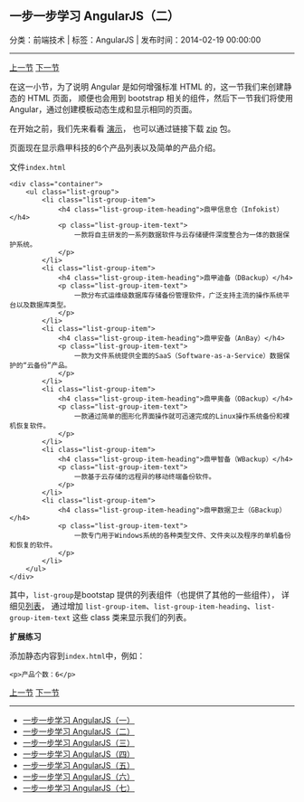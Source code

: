 ## 一步一步学习 AngularJS（二）

分类：前端技术 | 标签：AngularJS | 发布时间：2014-02-19 00:00:00

___

[上一节](/2014/02/18/angular_scutech_step0)
[下一节](/2014/02/20/angular_scutech_step2)

在这一小节，为了说明 Angular 是如何增强标准 HTML 的，这一节我们来创建静态的 HTML 页面，
顺便也会用到 bootstrap 相关的组件，然后下一节我们将使用 Angular，通过创建模板动态生成和显示相同的页面。

在开始之前，我们先来看看 [演示](/demos/angular-scutech/step1)，
也可以通过链接下载 [zip](/demos/angular-scutech/step1.zip) 包。

页面现在显示鼎甲科技的6个产品列表以及简单的产品介绍。

文件```index.html```

```
<div class="container">
    <ul class="list-group">
        <li class="list-group-item">
            <h4 class="list-group-item-heading">鼎甲信息仓（Infokist）</h4>
            <p class="list-group-item-text">
                一款将自主研发的一系列数据软件与云存储硬件深度整合为一体的数据保护系统。
            </p>
        </li>
        <li class="list-group-item">
            <h4 class="list-group-item-heading">鼎甲迪备（DBackup）</h4>
            <p class="list-group-item-text">
                一款分布式运维级数据库存储备份管理软件，广泛支持主流的操作系统平台以及数据库类型。
            </p>
        </li>
        <li class="list-group-item">
            <h4 class="list-group-item-heading">鼎甲安备（AnBay）</h4>
            <p class="list-group-item-text">
                一款为文件系统提供全面的SaaS（Software-as-a-Service）数据保护的“云备份”产品。
            </p>
        </li>
        <li class="list-group-item">
            <h4 class="list-group-item-heading">鼎甲奥备（OBackup）</h4>
            <p class="list-group-item-text">
                一款通过简单的图形化界面操作就可迅速完成的Linux操作系统备份和裸机恢复软件。
            </p>
        </li>
        <li class="list-group-item">
            <h4 class="list-group-item-heading">鼎甲智备（WBackup）</h4>
            <p class="list-group-item-text">
                一款基于云存储的远程异的移动终端备份软件。
            </p>
        </li>
        <li class="list-group-item">
            <h4 class="list-group-item-heading">鼎甲数据卫士（GBackup）</h4>
            <p class="list-group-item-text">
                一款专门用于Windows系统的各种类型文件、文件夹以及程序的单机备份和恢复的软件。
            </p>
        </li>
    </ul>
</div>
```

其中，```list-group```是bootstap 提供的列表组件（也提供了其他的一些组件），
详细见[列表](http://v3.bootcss.com/components/#list-group)，
通过增加 ```list-group-item```、```list-group-item-heading```、```list-group-item-text```
这些 class 类来显示我们的列表。


**扩展练习**

添加静态内容到```index.html```中，例如：

```
<p>产品个数：6</p>
```

[上一节](/2014/02/18/angular_scutech_step0)
[下一节](/2014/02/20/angular_scutech_step2)

---

* [一步一步学习 AngularJS（一）](/2014/02/18/angular_scutech_step0)
* [一步一步学习 AngularJS（二）](/2014/02/19/angular_scutech_step1)
* [一步一步学习 AngularJS（三）](/2014/02/20/angular_scutech_step2)
* [一步一步学习 AngularJS（四）](/2014/02/21/angular_scutech_step3)
* [一步一步学习 AngularJS（五）](/2014/02/22/angular_scutech_step4)
* [一步一步学习 AngularJS（六）](/2014/02/23/angular_scutech_step5)
* [一步一步学习 AngularJS（七）](/2014/03/10/angular_scutech_step6)